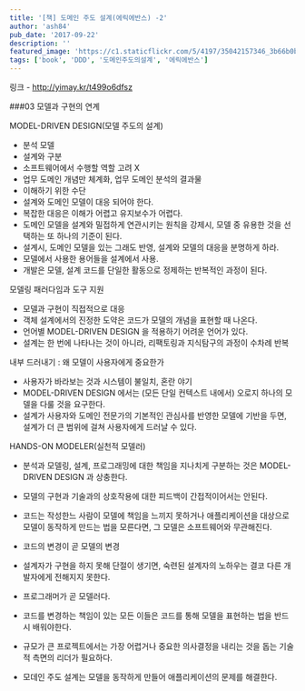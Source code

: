 ```yaml
---
title: '[책] 도메인 주도 설계(에릭에반스) -2'
author: 'ash84'
pub_date: '2017-09-22'
description: ''
featured_image: 'https://c1.staticflickr.com/5/4197/35042157346_3b66b0bd9b_z.jpg'
tags: ['book', 'DDD', '도메인주도의설계', '에릭에반스']
---
```


링크 - http://yimay.kr/t499o6dfsz 

###03 모델과 구현의 연계

MODEL-DRIVEN DESIGN(모델 주도의 설계) 

- 분석 모델 
 - 설계와 구분 
 - 소프트웨어에서 수행할 역할 고려 X
 - 업무 도메인 개념만 체계화, 업무 도메인 분석의 결과물 
 - 이해하기 위한 수단 
- 설계와 도메인 모델이 대응 되어야 한다. 
- 복잡한 대응은 이해가 어렵고 유지보수가 어렵다. 
- 도메인 모델을 설계와 밀접하게 연관시키는 원칙을 강제시, 모델 중 유용한 것을 선택하는 또 하나의 기준이 된다. 
- 설계시, 도메인 모델을 있는 그래도 반영, 설계와 모델의 대응을 분명하게 하라. 
- 모델에서 사용한 용어들을 설계에서 사용. 
- 개발은 모델, 설계 코드를 단일한 활동으로 정제하는 반복적인 과정이 된다. 

모델링 패러다임과 도구 지원 

- 모델과 구현이 직접적으로 대응 
- 객체 설계에서의 진정한 도약은 코드가 모델의 개념을 표현할 때 나온다. 
- 언어별 MODEL-DRIVEN DESIGN 을 적용하기 어려운 언어가 있다. 
- 설계는 한 번에 나타나는 것이 아니라, 리팩토링과 지식탐구의 과정이 수차례 반복 

내부 드러내기 : 왜 모델이 사용자에게 중요한가 

- 사용자가 바라보는 것과 시스템이 불일치, 혼란 야기 
- MODEL-DRIVEN DESIGN 에서는 (모든 단일 컨텍스트 내에서) 오로지 하나의 모델을 다룰 것을 요구한다. 
- 설계가 사용자와 도메인 전문가의 기본적인 관심사를 반영한 모델에 기반을 두면, 설계가 더 큰 범위에 걸쳐 사용자에게 드러날 수 있다. 

HANDS-ON MODELER(실천적 모델러)

- 분석과 모델링, 설계, 프로그래밍에 대한 책임을 지나치게 구분하는 것은 MODEL-DRIVEN DESIGN 과 상충한다. 
- 모델의 구현과 기술과의 상호작용에 대한 피드백이 간접적이어서는 안된다.
- 코드는 작성한느 사람이 모델에 책임을 느끼지 못하거나 애플리케이션을 대상으로 모델이 동작하게 만드는 법을 모른다면, 그 모델은 소프트웨어와 무관해진다. 
- 코드의 변경이 곧 모델의 변경 
- 설계자가 구현을 하지 못해 단절이 생기면, 숙련된 설계자의 노하우는 결코 다른 개발자에게 전해지지 못한다. 
- 프로그래머가 곧 모델러다. 
- 코드를 변경하는 책임이 있는 모든 이들은 코드를 통해 모델을 표현하는 법을 반드시 배워야한다. 

- 규모가 큰 프로젝트에서는 가장 어렵거나 중요한 의사결정을 내리는 것을 돕는 기술적 측면의 리더가 필요하다. 
- 모데인 주도 설계는 모델을 동작하게 만들어 애플리케이션의 문제를 해결한다. 
